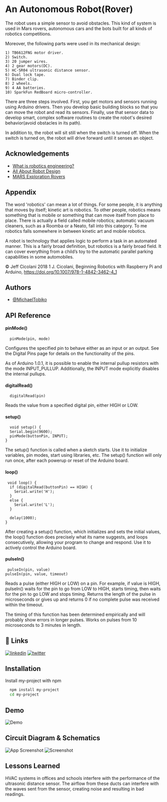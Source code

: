 
# An Autonomous Robot(Rover)

The robot uses a simple sensor to avoid obstacles. This kind of system is used in Mars rovers, autonomous cars and the bots built for all kinds of robotics competitions.

Moreover, the following parts were used in its mechanical design:
   
    1) TB6612FNG motor driver.
    2) Switch.
    3) 20 jumper wires.
    4) 2 gear motors(DC).
    5) HC-SR04 ultrasonic distance sensor.
    6) Dual lock tape.
    7) Binder clip.
    8) 2 wheels.
    9) 4 AA batteries.
    10) SparkFun RedBoard micro-controller.

There are three steps involved. First, you get motors and sensors running using Arduino drivers. Then you develop basic building blocks so that you can move the robot and read its sensors. Finally, use that sensor data to develop smart, complex software routines to create the robot's desired behavior(avoid obstacles in its path).

In addition to, the robot will sit still when the switch is turned off. When the switch is turned on, the robot will drive forward until it senses an object.



## Acknowledgements

 - [What is robotics engineering?](https://www.coursera.org/articles/robotics-engineering)
 - [All About Robot Design](https://www.thomasnet.com/articles/engineering-consulting/robot-design/)
 - [MARS Exploration Rovers](https://mars.nasa.gov/mer/)

## Appendix

The word 'robotics' can mean a lot of things. For some people, it is anything
that moves by itself; kinetic art is robotics. To other people, robotics means
something that is mobile or something that can move itself from place to
place. There is actually a field called mobile robotics; automatic vacuum
cleaners, such as a Roomba or a Neato, fall into this category. To me
robotics falls somewhere in between kinetic art and mobile robotics.

A robot is technology that applies logic to perform a task in an
automated manner. This is a fairly broad definition, but robotics is a fairly
broad field. It can cover everything from a child’s toy to the automatic
parallel parking capabilities in some automobiles. 

© Jeff Cicolani 2018 1
J. Cicolani, Beginning Robotics with Raspberry Pi and Arduino,
https://doi.org/10.1007/978-1-4842-3462-4_1


## Authors

- [@MichaelTobiko](https://github.com/miketobz)


## API Reference

#### pinMode()

```http
  pinMode(pin, mode)
```

Configures the specified pin to behave either as an input or an output. See the Digital Pins page for details on the functionality of the pins.

As of Arduino 1.0.1, it is possible to enable the internal pullup resistors with the mode INPUT_PULLUP. Additionally, the INPUT mode explicitly disables the internal pullups.

#### digitalRead()

```http
  digitalRead(pin)
```

Reads the value from a specified digital pin, either HIGH or LOW.

#### setup()

```http
  void setup() {
  Serial.begin(9600);
  pinMode(buttonPin, INPUT);
}
```
The setup() function is called when a sketch starts. Use it to initialize variables, pin modes, start using libraries, etc. The setup() function will only run once, after each powerup or reset of the Arduino board.

#### loop()

```http
 void loop() {
  if (digitalRead(buttonPin) == HIGH) {
    Serial.write('H');
  }
  else {
    Serial.write('L');
  }

  delay(1000);
}
```
After creating a setup() function, which initializes and sets the initial values, the loop() function does precisely what its name suggests, and loops consecutively, allowing your program to change and respond. Use it to actively control the Arduino board.

#### pulseIn()

```http
 pulseIn(pin, value)
pulseIn(pin, value, timeout)
```
Reads a pulse (either HIGH or LOW) on a pin. For example, if value is HIGH, pulseIn() waits for the pin to go from LOW to HIGH, starts timing, then waits for the pin to go LOW and stops timing. Returns the length of the pulse in microseconds or gives up and returns 0 if no complete pulse was received within the timeout.

The timing of this function has been determined empirically and will probably show errors in longer pulses. Works on pulses from 10 microseconds to 3 minutes in length.
## 🔗 Links
[![linkedin](https://img.shields.io/badge/linkedin-0A66C2?style=for-the-badge&logo=linkedin&logoColor=white)](https://www.linkedin.com/in/michael-tobiko-1563a693/)
[![twitter](https://img.shields.io/badge/twitter-1DA1F2?style=for-the-badge&logo=twitter&logoColor=white)](https://twitter.com/MichaelTobiko)


## Installation

Install my-project with npm

```bash
  npm install my-project
  cd my-project
```
    
## Demo

![Demo](https://automaticaddison.com/wp-content/uploads/2019/11/obstacle_avoiding_robot.gif)


## Circuit Diagram & Schematics

![App Screenshot](https://cdn.sparkfun.com/assets/learn_tutorials/7/2/8/SIK_Circuit_5C_UPDATED.png)
![Screenshot](https://cdn.sparkfun.com/assets/learn_tutorials/7/2/8/SIK_Circuit_5C_autonomous_robot_schematic.jpg)

## Lessons Learned

HVAC systems in offices and schools interfere with the performance of the ultrasonic distance sensor.
The airflow from these ducts can interfere with the waves sent from the sensor, creating noise and resulting in bad readings.

